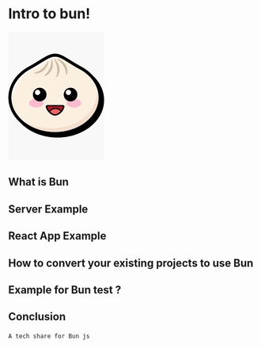 # Intro to bun!
![download.png](/download.png)
## What is Bun

## Server Example
## React App Example
## How to convert your existing projects to use Bun

## Example for Bun test ?

## Conclusion
```
A tech share for Bun js
```
